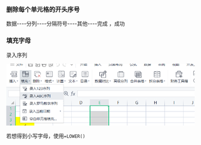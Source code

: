 ### 删除每个单元格的开头序号

数据----分列----分隔符号----其他----完成 ，成功

### 填充字母

录入序列

![image-20220222142211110](.assets/image-20220222142211110.png)

若想得到小写字母，使用`=LOWER()`

